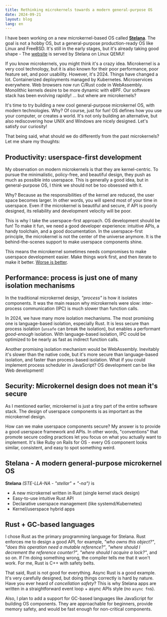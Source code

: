 ```yaml
---
title: Rethinking microkernels towards a modern general-purpose OS
date: 2024-09-21
layout: blog
lang: en
---
```


I have been working on a new microkernel-based OS called **[Stelana](https://stelana.org)**. The goal is not a hobby OS, but a general-purpose production-ready OS like Linux and FreeBSD. It's still in the early stages, but it's already taking good shape - The [website](https://stelana.org) is served by Stelana on Linux QEMU!

If you know microkernels, you might think it's a crazy idea. Microkernel is a very cool technology, but it is also known for their poor performance, poor feature set, and poor usability. However, it's 2024. Things have changed a lot. Containerized deployments managed by Kubernetes. Microservices everywhere. Web browsers now run C/Rust code in WebAssembly. Monolithic kernels desire to be more dynamic with eBPF. Our software stack has been evolving rapidly! ... but where are microkernels?

It's time to try building a new cool general-purpose microkernel OS, with modern technologies. Why? Of course, just for fun! OS defines how you use your computer, or creates a world. It's not only building an alternative, but also rediscovering how UNIX and Windows are nicely designed. Let's satisfy our curiosity!

That being said, what should we do differently from the past microkernels? Let me share my thoughts:

## Productivity: userspace-first development

My observation on modern microkernels is that they are kernel-centric. To pursue the minimalistic, policy-free, and beautiful design, they push as much as possible into userspace. This is generally a good idea, but in general-purpose OS, I think we should not be too obsessed with it.

Why? Because as the responsibilities of the kernel are reduced, the user space becomes larger. In other words, you will spend most of your time in userspace. Even if the microkernel is beautiful and secure, if API is poorly designed, its reliability and development velocity will be poor.

This is why I take the userspace-first approach. OS development should be fun! To make it fun, we need a good developer experience: intuitive APIs, a handy toolchain, and a good documentation. In the userspace-first principle, the microkernel is not the center of the universe anymore. It is the behind-the-scenes support to make userspace components shine.

This means the microkernel sometimes needs compromises to make userspace development easier. Make things work first, and then iterate to make it better. [Worse is better](https://www.dreamsongs.com/WIB.html).

## Performance: process is just one of many isolation mechanisms

In the traditional microkernel design, *"process"* is how it isolates components. It was the main reason why microkernels were slow: inter-process communication (IPC) is much slower than function calls.

In 2024, we have many more isolation mechanisms. The most promising one is language-based isolation, especially Rust. It is less secure than process isolation (`unsafe` can break the isolation), but enables a performant *good-enough* isolation. With language-based isolation, IPC could be optimized to be nearly as fast as indirect function calls.

Another promising isolation mechanism would be WebAssembly. Inevitably it's slower than the native code, but it's more secure than language-based isolation, and faster than process-based isolation. What if you could implement process scheduler in JavaScript? OS development can be like Web development!

## Security: Microkernel design does not mean it's secure

As I mentioned earlier, microkernel is just a tiny part of the entire software stack. The design of userspace components is as important as the microkernel design.

How can we make userspace components secure? My answer is to provide a good userspace framework and APIs. In other words, "conventions" that promote secure coding practices let you focus on what you actually want to implement. It's like Ruby on Rails for OS - every OS component looks similar, consistent, and easy to spot something weird.

## Stelana - A modern general-purpose microkernel OS

**Stelana** *(STE-LLA-NA - "stellar" + "-na")* is

- A new microkernel written in Rust (single kernel stack design)
- Easy-to-use intuitive Rust API
- Declarative userspace management (like systemd/Kubernetes)
- Kernel/userspace hybrid apps

## Rust + GC-based languages

I chose Rust as the primary programming language for Stelana. Rust enforces me to design a good API, for example, *"who owns this object?"*, *"does this operation need a mutable reference?"*, *"where should I decrement the reference counter?"*, *"where should I acquire a lock?"*, and so on. If I'm doing something wrong, the compiler tells me that it won't work. For me, Rust is C++ with safety belts.

That said, Rust is not good for everything. Async Rust is a good example. It's very carefully designed, but doing things correctly is hard by nature. Have you ever heard of *cancellation safety*? This is why Stelana apps are written in a straightforward event loop + async APIs style (no `async fn`s).

Also, I plan to add a support for GC-based languages like JavaScript for building OS components. They are approachable for beginners, provide memory safety, and would be fast enough for non-critical components.
